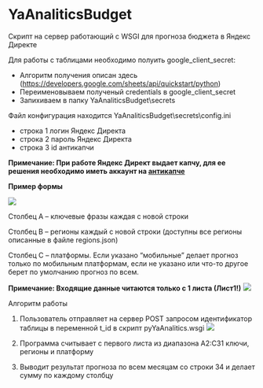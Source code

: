 # YaAnaliticsBudget
Скрипт на сервер работающий с WSGI для прогноза бюджета в Яндекс Директе

Для работы с таблицами необходимо полуить google_client_secret:

* Алгоритм получения описан здесь (https://developers.google.com/sheets/api/quickstart/python)
* Переименовываем полученый credentials в google_client_secret
* Запихиваем в папку YaAnaliticsBudget\secrets

Файл конфигурация находится YaAnaliticsBudget\secrets\config.ini
* строка 1 логин Яндекс Директа
* строка 2 пароль Яндекс Директа
* строка 3 id антикапчи

**Примечание: При работе Яндекс Директ выдает капчу, для ее решения необходимо иметь аккаунт на [антикапче](https://anti-captcha.com/mainpage)**

**Пример формы**

![](https://github.com/PAvel00m/YaAnaliticsBudget/blob/master/1.png)
 
Столбец А – ключевые фразы каждая с новой строки

Столбец B – регионы каждый с новой строки (доступны все регионы описанные в файле regions.json)

Столбец C – платформы. Если указано “мобильные” делает прогноз только по мобильным платформам, если не указано или что-то другое берет по умолчанию прогноз по всем.


**Примечание: Входящие данные читаются только с 1 листа (Лист1!)**
![](https://github.com/PAvel00m/YaAnaliticsBudget/blob/master/2.png)






Алгоритм работы
1.	Пользователь отправляет на сервер POST запросом идентификатор таблицы в переменной t_id в скрипт pyYaAnalitics.wsgi
![](https://github.com/PAvel00m/YaAnaliticsBudget/blob/master/3.png)
 
2.	Программа считывает с первого листа из диапазона А2:С31 ключи, регионы и платформу

3.	Выводит результат прогноза по всем месяцам со строки 34 и делает сумму по каждому столбцу

